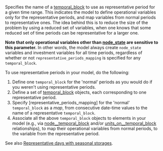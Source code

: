 Specifies the name of a [temporal\_block](@ref) to use as representative period for a given time range.
This indicates the model to define operational variables only for the representative periods,
and map variables from normal periods to representative ones.
The idea behind this is to reduce the size of the problem by using a reduced set of variables,
when one knows that some reduced set of time periods can be representative for a larger one.

**Note that only operational variables other than [node\_state](@ref) are sensitive to this parameter.**
In other words, the model always create `node_state` variables and investment variables for all
time periods, regardless of whether or not `representative_periods_mapping` is specified for any
`temporal_block`.

To use representative periods in your model, do the following:

1. Define one `temporal_block` for the 'normal' periods as you would do if you weren't
   using representative periods.
2. Define a set of [temporal\_block](@ref) objects, each corresponding to one representative period.
3. Specify [representative\_periods\_mapping] for the 'normal' `temporal_block` as a *map*,
   from consecutive date-time values to the name of a representative `temporal_block`.
4. Associate all the above `temporal_block` objects to elements in your model
   (e.g., via [node\_\_temporal\_block](@ref) and/or [units\_on\_\_temporal\_block](@ref) relationships),
   to map their operational variables from normal periods, to the variable from the representative period.
   
See also [Representative days with seasonal storages](@ref).